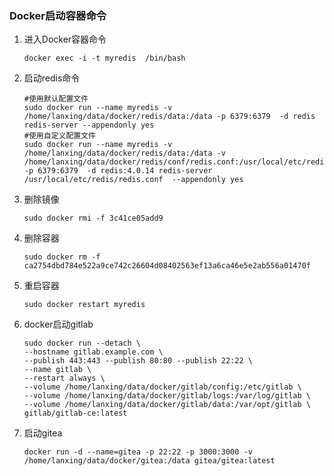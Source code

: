 ### Docker启动容器命令

1. 进入Docker容器命令

   ```shell
   docker exec -i -t myredis  /bin/bash
   ```

2. 启动redis命令

   ```shell
   #使用默认配置文件
   sudo docker run --name myredis -v /home/lanxing/data/docker/redis/data:/data -p 6379:6379  -d redis redis-server --appendonly yes
   #使用自定义配置文件
   sudo docker run --name myredis -v /home/lanxing/data/docker/redis/data:/data -v /home/lanxing/data/docker/redis/conf/redis.conf:/usr/local/etc/redis/redis.conf  -p 6379:6379  -d redis:4.0.14 redis-server /usr/local/etc/redis/redis.conf  --appendonly yes
   ```

3. 删除镜像

   ```shell
   sudo docker rmi -f 3c41ce05add9
   ```

4. 删除容器

   ```shell
   sudo docker rm -f ca2754dbd784e522a9ce742c26604d08402563ef13a6ca46e5e2ab556a01470f
   ```

5. 重启容器

   ```shell
   sudo docker restart myredis
   ```

6. docker启动gitlab

   ```shell
   sudo docker run --detach \
   --hostname gitlab.example.com \
   --publish 443:443 --publish 80:80 --publish 22:22 \
   --name gitlab \
   --restart always \
   --volume /home/lanxing/data/docker/gitlab/config:/etc/gitlab \
   --volume /home/lanxing/data/docker/gitlab/logs:/var/log/gitlab \
   --volume /home/lanxing/data/docker/gitlab/data:/var/opt/gitlab \
   gitlab/gitlab-ce:latest
   ```

7. 启动gitea

   ```shell
   docker run -d --name=gitea -p 22:22 -p 3000:3000 -v /home/lanxing/data/docker/gitea:/data gitea/gitea:latest
   ```

   

   

